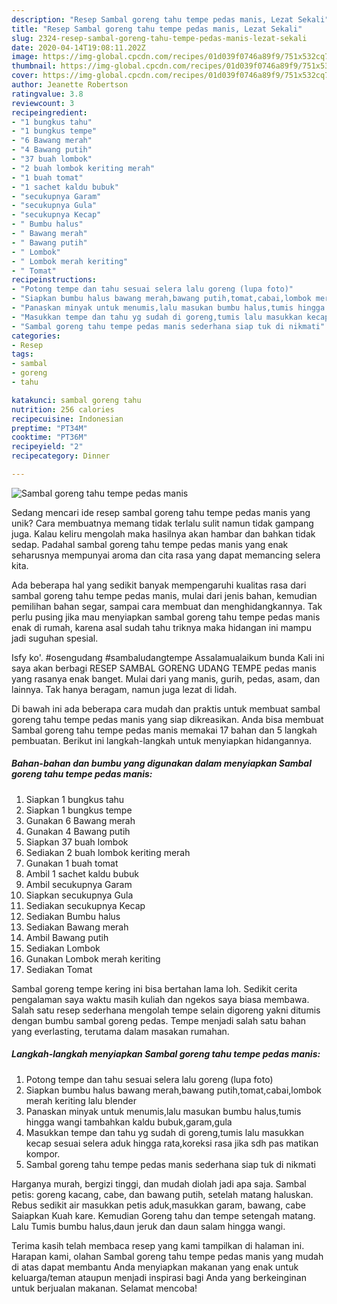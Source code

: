 ```yaml
---
description: "Resep Sambal goreng tahu tempe pedas manis, Lezat Sekali"
title: "Resep Sambal goreng tahu tempe pedas manis, Lezat Sekali"
slug: 2324-resep-sambal-goreng-tahu-tempe-pedas-manis-lezat-sekali
date: 2020-04-14T19:08:11.202Z
image: https://img-global.cpcdn.com/recipes/01d039f0746a89f9/751x532cq70/sambal-goreng-tahu-tempe-pedas-manis-foto-resep-utama.jpg
thumbnail: https://img-global.cpcdn.com/recipes/01d039f0746a89f9/751x532cq70/sambal-goreng-tahu-tempe-pedas-manis-foto-resep-utama.jpg
cover: https://img-global.cpcdn.com/recipes/01d039f0746a89f9/751x532cq70/sambal-goreng-tahu-tempe-pedas-manis-foto-resep-utama.jpg
author: Jeanette Robertson
ratingvalue: 3.8
reviewcount: 3
recipeingredient:
- "1 bungkus tahu"
- "1 bungkus tempe"
- "6 Bawang merah"
- "4 Bawang putih"
- "37 buah lombok"
- "2 buah lombok keriting merah"
- "1 buah tomat"
- "1 sachet kaldu bubuk"
- "secukupnya Garam"
- "secukupnya Gula"
- "secukupnya Kecap"
- " Bumbu halus"
- " Bawang merah"
- " Bawang putih"
- " Lombok"
- " Lombok merah keriting"
- " Tomat"
recipeinstructions:
- "Potong tempe dan tahu sesuai selera lalu goreng (lupa foto)"
- "Siapkan bumbu halus bawang merah,bawang putih,tomat,cabai,lombok merah keriting lalu blender"
- "Panaskan minyak untuk menumis,lalu masukan bumbu halus,tumis hingga wangi tambahkan kaldu bubuk,garam,gula"
- "Masukkan tempe dan tahu yg sudah di goreng,tumis lalu masukkan kecap sesuai selera aduk hingga rata,koreksi rasa jika sdh pas matikan kompor."
- "Sambal goreng tahu tempe pedas manis sederhana siap tuk di nikmati"
categories:
- Resep
tags:
- sambal
- goreng
- tahu

katakunci: sambal goreng tahu 
nutrition: 256 calories
recipecuisine: Indonesian
preptime: "PT34M"
cooktime: "PT36M"
recipeyield: "2"
recipecategory: Dinner

---
```



![Sambal goreng tahu tempe pedas manis](https://img-global.cpcdn.com/recipes/01d039f0746a89f9/751x532cq70/sambal-goreng-tahu-tempe-pedas-manis-foto-resep-utama.jpg)

Sedang mencari ide resep sambal goreng tahu tempe pedas manis yang unik? Cara membuatnya memang tidak terlalu sulit namun tidak gampang juga. Kalau keliru mengolah maka hasilnya akan hambar dan bahkan tidak sedap. Padahal sambal goreng tahu tempe pedas manis yang enak seharusnya mempunyai aroma dan cita rasa yang dapat memancing selera kita.

Ada beberapa hal yang sedikit banyak mempengaruhi kualitas rasa dari sambal goreng tahu tempe pedas manis, mulai dari jenis bahan, kemudian pemilihan bahan segar, sampai cara membuat dan menghidangkannya. Tak perlu pusing jika mau menyiapkan sambal goreng tahu tempe pedas manis enak di rumah, karena asal sudah tahu triknya maka hidangan ini mampu jadi suguhan spesial.

Isfy ko&#39;. #osengudang #sambaludangtempe Assalamualaikum bunda Kali ini saya akan berbagi RESEP SAMBAL GORENG UDANG TEMPE pedas manis yang rasanya enak banget. Mulai dari yang manis, gurih, pedas, asam, dan lainnya. Tak hanya beragam, namun juga lezat di lidah.


Di bawah ini ada beberapa cara mudah dan praktis untuk membuat sambal goreng tahu tempe pedas manis yang siap dikreasikan. Anda bisa membuat Sambal goreng tahu tempe pedas manis memakai 17 bahan dan 5 langkah pembuatan. Berikut ini langkah-langkah untuk menyiapkan hidangannya.

<!--inarticleads1-->

##### Bahan-bahan dan bumbu yang digunakan dalam menyiapkan Sambal goreng tahu tempe pedas manis:

1. Siapkan 1 bungkus tahu
1. Siapkan 1 bungkus tempe
1. Gunakan 6 Bawang merah
1. Gunakan 4 Bawang putih
1. Siapkan 37 buah lombok
1. Sediakan 2 buah lombok keriting merah
1. Gunakan 1 buah tomat
1. Ambil 1 sachet kaldu bubuk
1. Ambil secukupnya Garam
1. Siapkan secukupnya Gula
1. Sediakan secukupnya Kecap
1. Sediakan  Bumbu halus
1. Sediakan  Bawang merah
1. Ambil  Bawang putih
1. Sediakan  Lombok
1. Gunakan  Lombok merah keriting
1. Sediakan  Tomat


Sambal goreng tempe kering ini bisa bertahan lama loh. Sedikit cerita pengalaman saya waktu masih kuliah dan ngekos saya biasa membawa. Salah satu resep sederhana mengolah tempe selain digoreng yakni ditumis dengan bumbu sambal goreng pedas. Tempe menjadi salah satu bahan yang everlasting, terutama dalam masakan rumahan. 

<!--inarticleads2-->

##### Langkah-langkah menyiapkan Sambal goreng tahu tempe pedas manis:

1. Potong tempe dan tahu sesuai selera lalu goreng (lupa foto)
1. Siapkan bumbu halus bawang merah,bawang putih,tomat,cabai,lombok merah keriting lalu blender
1. Panaskan minyak untuk menumis,lalu masukan bumbu halus,tumis hingga wangi tambahkan kaldu bubuk,garam,gula
1. Masukkan tempe dan tahu yg sudah di goreng,tumis lalu masukkan kecap sesuai selera aduk hingga rata,koreksi rasa jika sdh pas matikan kompor.
1. Sambal goreng tahu tempe pedas manis sederhana siap tuk di nikmati


Harganya murah, bergizi tinggi, dan mudah diolah jadi apa saja. Sambal petis: goreng kacang, cabe, dan bawang putih, setelah matang haluskan. Rebus sedikit air masukkan petis aduk,masukkan garam, bawang, cabe Saiapkan Kuah kare. Kemudian Goreng tahu dan tempe setengah matang. Lalu Tumis bumbu halus,daun jeruk dan daun salam hingga wangi. 

Terima kasih telah membaca resep yang kami tampilkan di halaman ini. Harapan kami, olahan Sambal goreng tahu tempe pedas manis yang mudah di atas dapat membantu Anda menyiapkan makanan yang enak untuk keluarga/teman ataupun menjadi inspirasi bagi Anda yang berkeinginan untuk berjualan makanan. Selamat mencoba!
